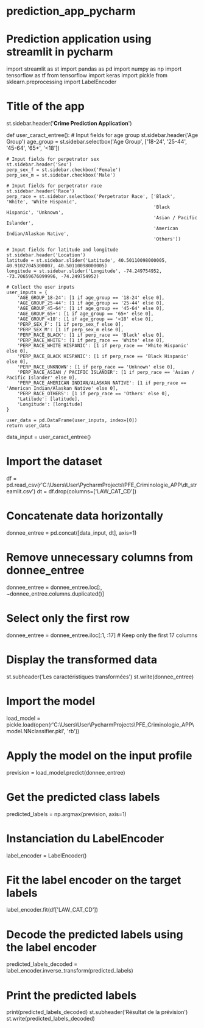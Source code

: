 # prediction_app_pycharm
Prediction application using streamlit in pycharm
==================================================
import streamlit as st
import pandas as pd
import numpy as np
import tensorflow as tf
from tensorflow import keras
import pickle
from sklearn.preprocessing import LabelEncoder

# Title of the app
st.sidebar.header('**Crime Prediction Application**')

def user_caract_entree():
    # Input fields for age group
    st.sidebar.header('Age Group')
    age_group = st.sidebar.selectbox('Age Group', ['18-24', '25-44', '45-64', '65+', '<18'])

    # Input fields for perpetrator sex
    st.sidebar.header('Sex')
    perp_sex_f = st.sidebar.checkbox('Female')
    perp_sex_m = st.sidebar.checkbox('Male')

    # Input fields for perpetrator race
    st.sidebar.header('Race')
    perp_race = st.sidebar.selectbox('Perpetrator Race', ['Black', 'White', 'White Hispanic',
                                                          'Black Hispanic', 'Unknown',
                                                          'Asian / Pacific Islander',
                                                          'American Indian/Alaskan Native',
                                                          'Others'])

    # Input fields for latitude and longitude
    st.sidebar.header('Location')
    latitude = st.sidebar.slider('Latitude', 40.50110098000005, 40.91027045300007, 40.50110098000005)
    longitude = st.sidebar.slider('Longitude', -74.249754952, -73.70659676099996, -74.249754952)

    # Collect the user inputs
    user_inputs = {
        'AGE_GROUP_18-24': [1 if age_group == '18-24' else 0],
        'AGE_GROUP_25-44': [1 if age_group == '25-44' else 0],
        'AGE_GROUP_45-64': [1 if age_group == '45-64' else 0],
        'AGE_GROUP_65+': [1 if age_group == '65+' else 0],
        'AGE_GROUP_<18': [1 if age_group == '<18' else 0],
        'PERP_SEX_F': [1 if perp_sex_f else 0],
        'PERP_SEX_M': [1 if perp_sex_m else 0],
        'PERP_RACE_BLACK': [1 if perp_race == 'Black' else 0],
        'PERP_RACE_WHITE': [1 if perp_race == 'White' else 0],
        'PERP_RACE_WHITE HISPANIC': [1 if perp_race == 'White Hispanic' else 0],
        'PERP_RACE_BLACK HISPANIC': [1 if perp_race == 'Black Hispanic' else 0],
        'PERP_RACE_UNKNOWN': [1 if perp_race == 'Unknown' else 0],
        'PERP_RACE_ASIAN / PACIFIC ISLANDER': [1 if perp_race == 'Asian / Pacific Islander' else 0],
        'PERP_RACE_AMERICAN INDIAN/ALASKAN NATIVE': [1 if perp_race == 'American Indian/Alaskan Native' else 0],
        'PERP_RACE_OTHERS': [1 if perp_race == 'Others' else 0],
        'Latitude': [latitude],
        'Longitude': [longitude]
    }

    user_data = pd.DataFrame(user_inputs, index=[0])
    return user_data

data_input = user_caract_entree()

# Import the dataset
df = pd.read_csv(r'C:\Users\User\PycharmProjects\PFE_Criminologie_APP\dt_streamlit.csv')
dt = df.drop(columns=['LAW_CAT_CD'])
# Concatenate data horizontally
donnee_entree = pd.concat([data_input, dt], axis=1)

# Remove unnecessary columns from donnee_entree
donnee_entree = donnee_entree.loc[:, ~donnee_entree.columns.duplicated()]

# Select only the first row
donnee_entree = donnee_entree.iloc[:1, :17]  # Keep only the first 17 columns

# Display the transformed data
st.subheader('Les caractéristiques transformées')
st.write(donnee_entree)

# Import the model
load_model = pickle.load(open(r'C:\Users\User\PycharmProjects\PFE_Criminologie_APP\model.NNclassifier.pkl', 'rb'))

# Apply the model on the input profile
prevision = load_model.predict(donnee_entree)


# Get the predicted class labels
predicted_labels = np.argmax(prevision, axis=1)


# Instanciation du LabelEncoder
label_encoder = LabelEncoder()
# Fit the label encoder on the target labels
label_encoder.fit(df['LAW_CAT_CD'])

# Decode the predicted labels using the label encoder
predicted_labels_decoded = label_encoder.inverse_transform(predicted_labels)

# Print the predicted labels
print(predicted_labels_decoded)
st.subheader('Résultat de la prévision')
st.write(predicted_labels_decoded)
